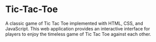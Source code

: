 # Tic-Tac-Toe
A classic game of Tic Tac Toe implemented with HTML, CSS, and JavaScript. This web application provides an interactive interface for players to enjoy the timeless game of Tic Tac Toe against each other.
